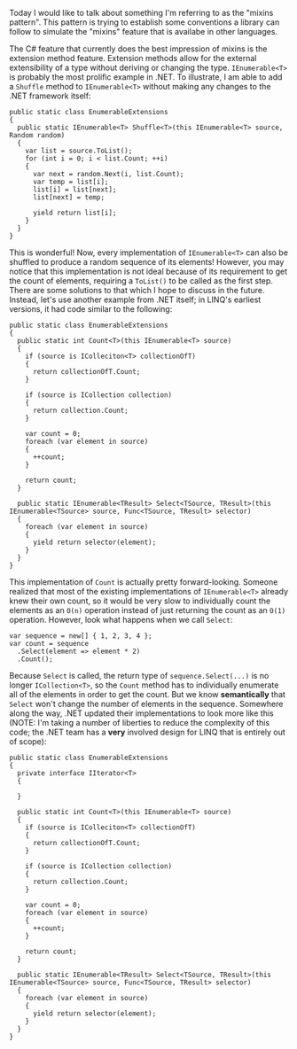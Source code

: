 Today I would like to talk about something I'm referring to as the "mixins pattern". This pattern is trying to establish some conventions a library can follow to simulate the "mixins" feature that is availabe in other languages.

The C# feature that currently does the best impression of mixins is the extension method feature. Extension methods allow for the external extensibility of a type without deriving or changing the type. `IEnumerable<T>` is probably the most prolific example in .NET. To illustrate, I am able to add a `Shuffle` method to `IEnumerable<T>` without making any changes to the .NET framework itself:

```
public static class EnumerableExtensions
{
  public static IEnumerable<T> Shuffle<T>(this IEnumerable<T> source, Random random)
  {
    var list = source.ToList();
    for (int i = 0; i < list.Count; ++i)
    {
      var next = random.Next(i, list.Count);
      var temp = list[i];
      list[i] = list[next];
      list[next] = temp;

      yield return list[i];
    }
  }
}
```

This is wonderful! Now, every implementation of `IEnumerable<T>` can also be shuffled to produce a random sequence of its elements! However, you may notice that this implementation is not ideal because of its requirement to get the count of elements, requiring a `ToList()` to be called as the first step. There are some solutions to that which I hope to discuss in the future. Instead, let's use another example from .NET itself; in LINQ's earliest versions, it had code similar to the following:

```
public static class EnumerableExtensions
{
  public static int Count<T>(this IEnumerable<T> source)
  {
    if (source is IColleciton<T> collectionOfT)
    {
      return collectionOfT.Count;
    }

    if (source is ICollection collection)
    {
      return collection.Count;
    }

    var count = 0;
    foreach (var element in source)
    {
      ++count;
    }

    return count;
  }

  public static IEnumerable<TResult> Select<TSource, TResult>(this IEnumerable<TSource> source, Func<TSource, TResult> selector)
  {
    foreach (var element in source)
    {
      yield return selector(element);
    }
  }
}
```

This implementation of `Count` is actually pretty forward-looking. Someone realized that most of the existing implementations of `IEnumerable<T>` already knew their own count, so it would be very slow to individually count the elements as an `O(n)` operation instead of just returning the count as an `O(1)` operation. However, look what happens when we call `Select`:

```
var sequence = new[] { 1, 2, 3, 4 };
var count = sequence
  .Select(element => element * 2)
  .Count();
```

Because `Select` is called, the return type of `sequence.Select(...)` is no longer `ICollection<T>`, so the `Count` method has to individually enumerate all of the elements in order to get the count. But we know **semantically** that `Select` won't change the number of elements in the sequence. Somewhere along the way, .NET updated their implementations to look more like this (NOTE: I'm taking a number of liberties to reduce the complexity of this code; the .NET team has a **very** involved design for LINQ that is entirely out of scope):

```
public static class EnumerableExtensions
{
  private interface IIterator<T>
  {
    
  }

  public static int Count<T>(this IEnumerable<T> source)
  {
    if (source is IColleciton<T> collectionOfT)
    {
      return collectionOfT.Count;
    }

    if (source is ICollection collection)
    {
      return collection.Count;
    }

    var count = 0;
    foreach (var element in source)
    {
      ++count;
    }

    return count;
  }

  public static IEnumerable<TResult> Select<TSource, TResult>(this IEnumerable<TSource> source, Func<TSource, TResult> selector)
  {
    foreach (var element in source)
    {
      yield return selector(element);
    }
  }
}
```
